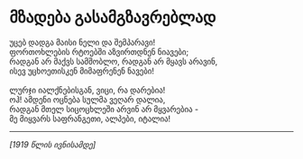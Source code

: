 # მზადება გასამგზავრებლად

უცებ დადგა მაისი ნელი და შემპარავი!\
ფორთოხლების რტოებში აზვირთდნენ ნიავები;\
რადგან არ მაქვს სამშობლო, რადგან არ მყავს არავინ,\
ისევ უცხოეთისკენ მიმაფრენენ ნავები!\
\
ლურჯი იალქნებისგან, ვიცი, რა დარებია!\
ოჰ! ამდენი ოცნება სულმა ვეღარ დალია,\
რადგან მთელ სიცოცხლეში არვინ არ მყვარებია -\
მე მიყვარს საფრანგეთი, ალპები, იტალია!

***

_\[1919 წლის ივნისამდე]_
